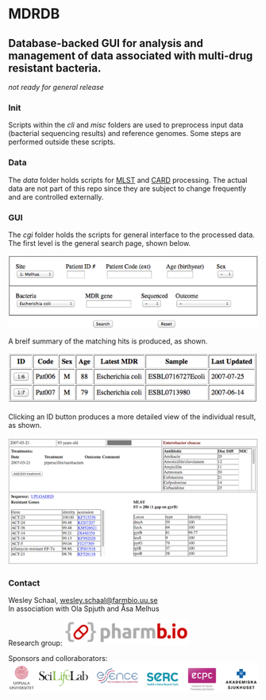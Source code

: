 # MDRDB
## Database-backed GUI for analysis and management of data associated with multi-drug resistant bacteria.
_not ready for general release_

### Init
Scripts within the _cli_ and _misc_ folders are used to preprocess input data (bacterial sequencing results) and reference genomes. Some steps are performed outside these scripts.

### Data
The _data_ folder holds scripts for [MLST](http://pubmlst.org) and [CARD](https://card.mcmaster.ca) processing. The actual data are not part of this repo since they are subject to change frequently and are controlled externally.

### GUI
The _cgi_ folder holds the scripts for general interface to the processed data. The first level is the general search page, shown below.

![Screenshot](/img/ex01.png)

A breif summary of the matching hits is produced, as shown.

![Screenshot](/img/ex02.png)

Clicking an ID button produces a more detailed view of the individual result, as shown.

![Screenshot](/img/ex03b.png)

### Contact
Wesley Schaal, wesley.schaal@farmbio.uu.se  
In association with Ola Spjuth and Åsa Melhus

Research group:
[![Screenshot](/img/pharmbio-logo.png)](https://pharmb.io)

Sponsors and colloraborators:
![Screenshot](/img/aff_uu.png)
